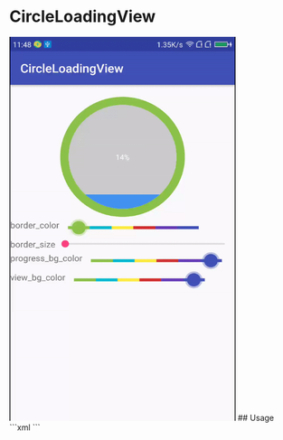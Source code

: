 # CircleLoadingView
<img src="screen/screen.gif" width=400 height=680 />
## Usage
```xml
<com.ll.circleloadingview.CircleLoadingView
        android:id="@+id/circleLoadingView"
        android:layout_width="200dp"
        android:layout_height="200dp"
        android:layout_gravity="center_horizontal"
        android:layout_marginTop="20dp"
        app:borderColor="#00aaaa"
        app:borderWidth="2dp"
        app:circleViewBgColor="#CCCCCC"
        app:progressBgColor="@color/colorAccent"
        app:progressTextColor="#000000"
        app:progressTextSize="14sp" />
```
